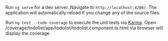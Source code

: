 Run `ng serve` for a dev server. Navigate to `http://localhost:4200/`. The application will automatically reload if you change any of the source files.

Run `ng test --code-coverage` to execute the unit tests via [Karma](https://karma-runner.github.io).
Open /coverage/todolist/app/todolist/todolist.component.ts.html via browser will display the coverage.
